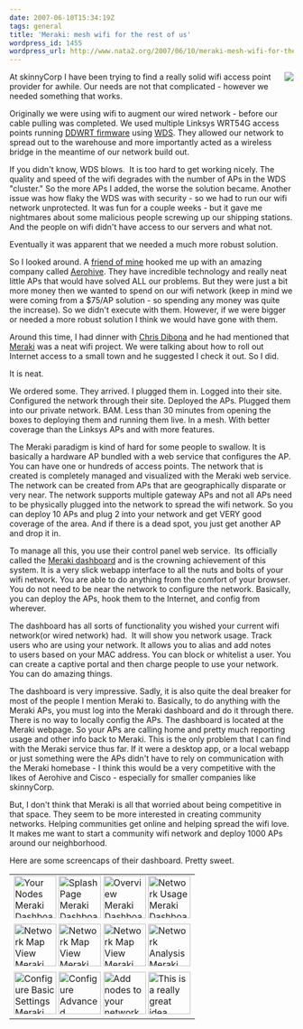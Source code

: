 ```yaml
---
date: 2007-06-10T15:34:19Z
tags: general
title: 'Meraki: mesh wifi for the rest of us'
wordpress_id: 1455
wordpress_url: http://www.nata2.org/2007/06/10/meraki-mesh-wifi-for-the-rest-of-us/
---
```


<p><img src="http://meraki.net/wp/wp-content/themes/meraki15/images/logo.gif" align="right">At skinnyCorp I have been trying to find a really solid wifi access point provider for awhile. Our needs are not that complicated - however we needed something that works. </p> <p>Originally we were using wifi to augment our wired network - before our cable pulling was completed. We used multiple Linksys WRT54G access points running <a href="http://en.wikipedia.org/wiki/DD-WRT">DDWRT firmware</a> using <a href="http://en.wikipedia.org/wiki/Wireless_Distribution_System">WDS</a>. They allowed our network to spread&nbsp;out to the warehouse and more importantly acted as a wireless bridge in the meantime of our network build out.&nbsp;</p> <p>If you didn't know, WDS blows.&nbsp;&nbsp;It is too hard to get working nicely. The quality and speed of the wifi degrades with the number of APs in the WDS "cluster." So the more APs I added, the worse the solution became. Another issue was how flaky the WDS was with security - so we had to run our wifi network unprotected. It was fun for a couple weeks - but it gave me nightmares about some malicious people screwing up our shipping stations. And the people on wifi didn't have access to our servers and what not. </p> <p>Eventually it was apparent that we needed a much more robust solution. </p> <p>So I looked around. A <a href="http://yoink.us/">friend of mine</a> hooked me up with an amazing company called <a href="http://www.aerohive.com/">Aerohive</a>. They have incredible technology and really neat little APs that would have solved ALL our problems. But they were just a bit more money then we wanted to spend on our wifi network (keep in mind we were coming from a $75/AP solution - so spending any money was quite the increase). So we didn't execute with them. However, if we were bigger or needed a more robust solution I think we would have gone with them. </p> <p>Around this time, I had dinner with <a href="http://egofood.blogspot.com/">Chris Dibona</a> and he had mentioned that <a href="http://meraki.net/">Meraki</a> was a neat wifi project. We were talking about how to roll out Internet access to a small town and he suggested I check it out. So I did.</p> <p>It is neat. </p> <p>We ordered some. They arrived. I plugged them in. Logged into their site. Configured the network through their site. Deployed the APs. Plugged them into our private network. BAM. Less than 30 minutes from opening the boxes to deploying them and running them live. In a mesh. With better coverage than the Linksys APs and with more features.&nbsp;</p> <p>The Meraki paradigm is kind of hard for some people to swallow. It is basically a hardware AP bundled with a web service that configures the AP. You can have one or hundreds of access points. The network that is created is completely managed and visualized with the Meraki web service. The network can be created from APs that are geographically disparate or very near.&nbsp;The network supports multiple gateway APs and not all&nbsp;APs need to be physically plugged into the network to spread the wifi network. So you can deploy 10 APs and plug 2 into your network and get VERY good coverage of the area. And if there is a dead spot, you just get another AP and drop it in. </p> <p>To manage all this, you use their control panel web service. &nbsp;Its officially called the <a href="http://meraki.net/products/dashboard/">Meraki dashboard</a>&nbsp;and is the crowning achievement of this system. It is a very slick webapp interface to all the nuts and bolts of your wifi network. You are able to do anything from the comfort of your browser. You do not need to be near the network to configure the network. Basically, you can deploy the APs, hook them to the Internet, and config from wherever. </p> <p>The dashboard has all sorts of functionality you wished your current wifi network(or wired network)&nbsp;had.&nbsp; It will show you network usage. Track users&nbsp;who are using your network. It allows you to alias and add notes to&nbsp;users based on your MAC address. You can&nbsp;block or whitelist a user. You can create a captive portal and then charge people to use your network. You can do amazing things.&nbsp; </p> <p>The dashboard is very impressive. Sadly, it is also quite the deal breaker for most of the people I mention Meraki to. Basically, to&nbsp;do anything with the Meraki APs, you must log into the Meraki dashboard and&nbsp;do it through there. There is no way to locally config the APs. The dashboard is located at the Meraki webpage.&nbsp;So your APs are calling home and pretty much reporting usage and other info back to Meraki. This is the only problem that I can find with the Meraki service thus far. If it were a desktop app, or a local webapp or just something were the APs didn't have to rely on communication with the Meraki homebase - I think this would be a very competitive with the likes of Aerohive and Cisco - especially for smaller companies like skinnyCorp. </p> <p>But, I don't think that Meraki is all that worried about being competitive in that space. They seem to be more interested in creating community networks. Helping communities get online and helping spread the wifi love. It makes me want to start a community wifi network and deploy 1000 APs around our neighborhood. </p> <p>Here are some screencaps of their dashboard. Pretty sweet. </p> <table align="center"> <tbody> <tr> <td><a class="image_link" id="set_thumb_link_535034372" title="Your Nodes  Meraki Dashboard" href="http://www.flickr.com/photos/natatwo/535034372/in/set-72157600325022006/"><img height="75" alt="Your Nodes  Meraki Dashboard" src="http://farm2.static.flickr.com/1169/535034372_8708545cdb_s.jpg" width="75"></a> <a class="image_link" id="set_thumb_link_535156491" title="Splash Page  Meraki Dashboard" href="http://www.flickr.com/photos/natatwo/535156491/in/set-72157600325022006/"><img height="75" alt="Splash Page  Meraki Dashboard" src="http://farm2.static.flickr.com/1040/535156491_642f7c4f54_s.jpg" width="75"></a> <a class="image_link" id="set_thumb_link_535034352" title="Overview  Meraki Dashboard" href="http://www.flickr.com/photos/natatwo/535034352/in/set-72157600325022006/"><img height="75" alt="Overview  Meraki Dashboard" src="http://farm2.static.flickr.com/1270/535034352_7f06953a21_s.jpg" width="75"></a> <a class="image_link" id="set_thumb_link_535034340" title="Network Usage  Meraki Dashboard" href="http://www.flickr.com/photos/natatwo/535034340/in/set-72157600325022006/"><img height="75" alt="Network Usage  Meraki Dashboard" src="http://farm2.static.flickr.com/1024/535034340_feb9114256_s.jpg" width="75"></a> </td></tr> <tr> <td><a class="image_link" id="set_thumb_link_535156461" title="Network Map View  Meraki Dashboard - detail" href="http://www.flickr.com/photos/natatwo/535156461/in/set-72157600325022006/"><img height="75" alt="Network Map View  Meraki Dashboard - detail" src="http://farm2.static.flickr.com/1123/535156461_dcb0a4990b_s.jpg" width="75"></a> <a class="image_link" id="set_thumb_link_535156435" title="Network Map View  Meraki Dashboard - 2" href="http://www.flickr.com/photos/natatwo/535156435/in/set-72157600325022006/"><img height="75" alt="Network Map View  Meraki Dashboard - 2" src="http://farm2.static.flickr.com/1197/535156435_ae95d57bbe_s.jpg" width="75"></a> <a class="image_link" id="set_thumb_link_535034284" title="Network Map View  Meraki Dashboard" href="http://www.flickr.com/photos/natatwo/535034284/in/set-72157600325022006/"><img height="75" alt="Network Map View  Meraki Dashboard" src="http://farm2.static.flickr.com/1019/535034284_949ad5d8e9_s.jpg" width="75"></a> <a class="image_link" id="set_thumb_link_535156391" title="Network Analysis  Meraki Dashboard" href="http://www.flickr.com/photos/natatwo/535156391/in/set-72157600325022006/"><img height="75" alt="Network Analysis  Meraki Dashboard" src="http://farm2.static.flickr.com/1347/535156391_01fab01fcf_s.jpg" width="75"></a> </td></tr> <tr> <td><a class="image_link" id="set_thumb_link_535034228" title="Configure Basic Settings  Meraki Dashboard" href="http://www.flickr.com/photos/natatwo/535034228/in/set-72157600325022006/"><img height="75" alt="Configure Basic Settings  Meraki Dashboard" src="http://farm2.static.flickr.com/1073/535034228_e716099839_s.jpg" width="75"></a> <a class="image_link" id="set_thumb_link_535034212" title="Configure Advanced Settings  Meraki Dashboard" href="http://www.flickr.com/photos/natatwo/535034212/in/set-72157600325022006/"><img height="75" alt="Configure Advanced Settings  Meraki Dashboard" src="http://farm2.static.flickr.com/1011/535034212_5523a5391b_s.jpg" width="75"></a> <a class="image_link" id="set_thumb_link_535156335" title="Add nodes to your network  Meraki Dashboard" href="http://www.flickr.com/photos/natatwo/535156335/in/set-72157600325022006/"><img height="75" alt="Add nodes to your network  Meraki Dashboard" src="http://farm2.static.flickr.com/1031/535156335_eaa53aef9e_s.jpg" width="75"></a> <a class="image_link" id="set_thumb_link_535157173" title="This is a really great idea" href="http://www.flickr.com/photos/natatwo/535157173/in/set-72157600325022006/"><img height="75" alt="This is a really great idea" src="http://farm2.static.flickr.com/1404/535157173_4f4bccfd7d_s.jpg" width="75"></a> </td></tr></tbody></table>
